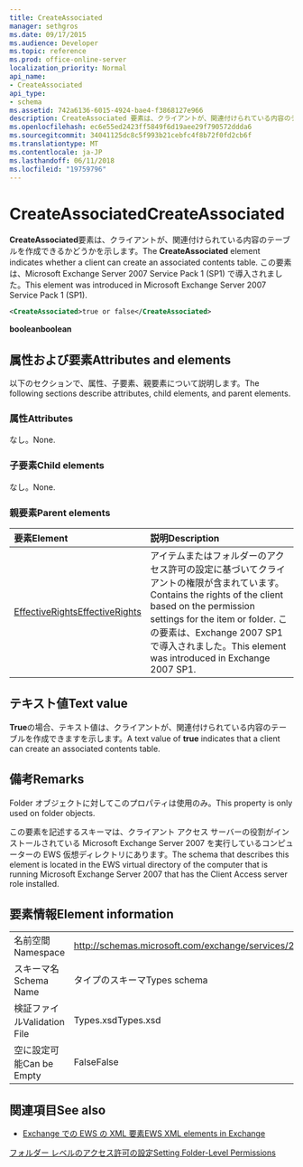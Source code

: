 ```yaml
---
title: CreateAssociated
manager: sethgros
ms.date: 09/17/2015
ms.audience: Developer
ms.topic: reference
ms.prod: office-online-server
localization_priority: Normal
api_name:
- CreateAssociated
api_type:
- schema
ms.assetid: 742a6136-6015-4924-bae4-f3868127e966
description: CreateAssociated 要素は、クライアントが、関連付けられている内容のテーブルを作成できるかどうかを示します。 この要素は、Microsoft Exchange Server 2007 Service Pack 1 (SP1) で導入されました。
ms.openlocfilehash: ec6e55ed2423ff5849f6d19aee29f790572ddda6
ms.sourcegitcommit: 34041125dc8c5f993b21cebfc4f8b72f0fd2cb6f
ms.translationtype: MT
ms.contentlocale: ja-JP
ms.lasthandoff: 06/11/2018
ms.locfileid: "19759796"
---
```

# <a name="createassociated"></a><span data-ttu-id="ac220-104">CreateAssociated</span><span class="sxs-lookup"><span data-stu-id="ac220-104">CreateAssociated</span></span>

<span data-ttu-id="ac220-105">**CreateAssociated**要素は、クライアントが、関連付けられている内容のテーブルを作成できるかどうかを示します。</span><span class="sxs-lookup"><span data-stu-id="ac220-105">The **CreateAssociated** element indicates whether a client can create an associated contents table.</span></span> <span data-ttu-id="ac220-106">この要素は、Microsoft Exchange Server 2007 Service Pack 1 (SP1) で導入されました。</span><span class="sxs-lookup"><span data-stu-id="ac220-106">This element was introduced in Microsoft Exchange Server 2007 Service Pack 1 (SP1).</span></span> 
  
```xml
<CreateAssociated>true or false</CreateAssociated>
```

 <span data-ttu-id="ac220-107">**boolean**</span><span class="sxs-lookup"><span data-stu-id="ac220-107">**boolean**</span></span>
## <a name="attributes-and-elements"></a><span data-ttu-id="ac220-108">属性および要素</span><span class="sxs-lookup"><span data-stu-id="ac220-108">Attributes and elements</span></span>

<span data-ttu-id="ac220-109">以下のセクションで、属性、子要素、親要素について説明します。</span><span class="sxs-lookup"><span data-stu-id="ac220-109">The following sections describe attributes, child elements, and parent elements.</span></span>
  
### <a name="attributes"></a><span data-ttu-id="ac220-110">属性</span><span class="sxs-lookup"><span data-stu-id="ac220-110">Attributes</span></span>

<span data-ttu-id="ac220-111">なし。</span><span class="sxs-lookup"><span data-stu-id="ac220-111">None.</span></span>
  
### <a name="child-elements"></a><span data-ttu-id="ac220-112">子要素</span><span class="sxs-lookup"><span data-stu-id="ac220-112">Child elements</span></span>

<span data-ttu-id="ac220-113">なし。</span><span class="sxs-lookup"><span data-stu-id="ac220-113">None.</span></span>
  
### <a name="parent-elements"></a><span data-ttu-id="ac220-114">親要素</span><span class="sxs-lookup"><span data-stu-id="ac220-114">Parent elements</span></span>

|<span data-ttu-id="ac220-115">**要素**</span><span class="sxs-lookup"><span data-stu-id="ac220-115">**Element**</span></span>|<span data-ttu-id="ac220-116">**説明**</span><span class="sxs-lookup"><span data-stu-id="ac220-116">**Description**</span></span>|
|:-----|:-----|
|[<span data-ttu-id="ac220-117">EffectiveRights</span><span class="sxs-lookup"><span data-stu-id="ac220-117">EffectiveRights</span></span>](effectiverights.md) <br/> |<span data-ttu-id="ac220-118">アイテムまたはフォルダーのアクセス許可の設定に基づいてクライアントの権限が含まれています。</span><span class="sxs-lookup"><span data-stu-id="ac220-118">Contains the rights of the client based on the permission settings for the item or folder.</span></span> <span data-ttu-id="ac220-119">この要素は、Exchange 2007 SP1 で導入されました。</span><span class="sxs-lookup"><span data-stu-id="ac220-119">This element was introduced in Exchange 2007 SP1.</span></span>  <br/> |
   
## <a name="text-value"></a><span data-ttu-id="ac220-120">テキスト値</span><span class="sxs-lookup"><span data-stu-id="ac220-120">Text value</span></span>

<span data-ttu-id="ac220-121">**True**の場合、テキスト値は、クライアントが、関連付けられている内容のテーブルを作成できますを示します。</span><span class="sxs-lookup"><span data-stu-id="ac220-121">A text value of **true** indicates that a client can create an associated contents table.</span></span> 
  
## <a name="remarks"></a><span data-ttu-id="ac220-122">備考</span><span class="sxs-lookup"><span data-stu-id="ac220-122">Remarks</span></span>

<span data-ttu-id="ac220-123">Folder オブジェクトに対してこのプロパティは使用のみ。</span><span class="sxs-lookup"><span data-stu-id="ac220-123">This property is only used on folder objects.</span></span>
  
<span data-ttu-id="ac220-124">この要素を記述するスキーマは、クライアント アクセス サーバーの役割がインストールされている Microsoft Exchange Server 2007 を実行しているコンピューターの EWS 仮想ディレクトリにあります。</span><span class="sxs-lookup"><span data-stu-id="ac220-124">The schema that describes this element is located in the EWS virtual directory of the computer that is running Microsoft Exchange Server 2007 that has the Client Access server role installed.</span></span>
  
## <a name="element-information"></a><span data-ttu-id="ac220-125">要素情報</span><span class="sxs-lookup"><span data-stu-id="ac220-125">Element information</span></span>

|||
|:-----|:-----|
|<span data-ttu-id="ac220-126">名前空間</span><span class="sxs-lookup"><span data-stu-id="ac220-126">Namespace</span></span>  <br/> |http://schemas.microsoft.com/exchange/services/2006/types  <br/> |
|<span data-ttu-id="ac220-127">スキーマ名</span><span class="sxs-lookup"><span data-stu-id="ac220-127">Schema Name</span></span>  <br/> |<span data-ttu-id="ac220-128">タイプのスキーマ</span><span class="sxs-lookup"><span data-stu-id="ac220-128">Types schema</span></span>  <br/> |
|<span data-ttu-id="ac220-129">検証ファイル</span><span class="sxs-lookup"><span data-stu-id="ac220-129">Validation File</span></span>  <br/> |<span data-ttu-id="ac220-130">Types.xsd</span><span class="sxs-lookup"><span data-stu-id="ac220-130">Types.xsd</span></span>  <br/> |
|<span data-ttu-id="ac220-131">空に設定可能</span><span class="sxs-lookup"><span data-stu-id="ac220-131">Can be Empty</span></span>  <br/> |<span data-ttu-id="ac220-132">False</span><span class="sxs-lookup"><span data-stu-id="ac220-132">False</span></span>  <br/> |
   
## <a name="see-also"></a><span data-ttu-id="ac220-133">関連項目</span><span class="sxs-lookup"><span data-stu-id="ac220-133">See also</span></span>



- [<span data-ttu-id="ac220-134">Exchange での EWS の XML 要素</span><span class="sxs-lookup"><span data-stu-id="ac220-134">EWS XML elements in Exchange</span></span>](ews-xml-elements-in-exchange.md)


[<span data-ttu-id="ac220-135">フォルダー レベルのアクセス許可の設定</span><span class="sxs-lookup"><span data-stu-id="ac220-135">Setting Folder-Level Permissions</span></span>](http://msdn.microsoft.com/library/c7530e86-5112-401c-b10a-9c054ae59f07%28Office.15%29.aspx)

